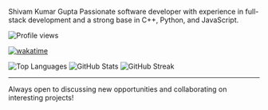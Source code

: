Shivam Kumar Gupta
Passionate software developer with experience in full-stack development and a strong base in C++, Python, and JavaScript.



<img src="https://komarev.com/ghpvc/?username=shivam-fibo&label=Profile%20views&color=0e75b6&style=flat" alt="Profile views" />

[![wakatime](https://wakatime.com/badge/user/018cc8ff-47fd-4d24-84c0-fc0646da2f86.svg)](https://wakatime.com/@018cc8ff-47fd-4d24-84c0-fc0646da2f86)

<img src="https://github-readme-stats.vercel.app/api/top-langs?username=shivam-fibo&show_icons=true&locale=en&layout=compact" alt="Top Languages" />

<img src="https://github-readme-stats.vercel.app/api?username=shivam-fibo&show_icons=true&locale=en" alt="GitHub Stats" />

<img src="https://github-readme-streak-stats.herokuapp.com/?user=shivam-fibo&" alt="GitHub Streak" />

---

Always open to discussing new opportunities and collaborating on interesting projects!
